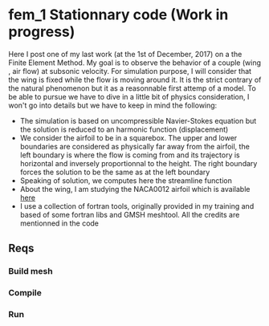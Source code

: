 # fem_1 Stationnary code (Work in progress)

Here I post one of my last work (at the 1st of December, 2017) on a the Finite Element Method.
My goal is to observe the behavior of a couple (wing , air flow) at subsonic velocity.
For simulation purpose, I will consider that the wing is fixed while the flow is moving around it. It is the strict contrary of the natural phenomenon but it as a reasonnable first attemp of a model.
To be able to pursue we have to dive in a little bit of physics consideration, I won't go into details but we have to keep in mind the following:
- The simulation is based on uncompressible Navier-Stokes equation but the solution is reduced to an harmonic function (displacement)
- We consider the airfoil to be in a squarebox. The upper and lower boundaries are considered as physically far away from the airfoil, the left boundary is where the flow is coming from and its trajectory is horizontal and inversely proportionnal to the height. The right boundary forces the solution to be the same as at the left boundary
- Speaking of solution, we computes here the streamline function
- About the wing, I am studying the NACA0012 airfoil which is available [here](http://airfoiltools.com/airfoil/details?airfoil=n0012-il)
- I use a collection of fortran tools, originally provided in my training and based of some fortran libs and GMSH meshtool. All the credits are mentionned in the code

## Reqs

### Build mesh



### Compile



### Run

